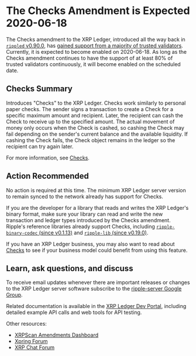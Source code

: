 # The Checks Amendment is Expected 2020-06-18

The Checks amendment to the XRP Ledger, introduced all the way back in [`rippled` v0.90.0](https://github.com/ripple/rippled/releases/tag/0.90.0), has [gained support from a majority of trusted validators](https://xrpcharts.ripple.com/#/transactions/F2CACEB0680626E8A4DE7EDA02DEC7438E1FB0D7C8736DD327074F85877E6D8E). Currently, it is expected to become enabled on 2020-06-18. As long as the Checks amendment continues to have the support of at least 80% of trusted validators continuously, it will become enabled on the scheduled date.

<!-- BREAK -->

## Checks Summary

Introduces "Checks" to the XRP Ledger. Checks work similarly to personal paper checks. The sender signs a transaction to create a Check for a specific maximum amount and recipient. Later, the recipient can cash the Check to receive up to the specified amount. The actual movement of money only occurs when the Check is cashed, so cashing the Check may fail depending on the sender's current balance and the available liquidity. If cashing the Check fails, the Check object remains in the ledger so the recipient can try again later.

For more information, see [Checks](https://xrpl.org/checks.html).


## Action Recommended

No action is required at this time. The minimum XRP Ledger server version to remain synced to the network already has support for Checks.

If you are the developer for a library that reads and writes the XRP Ledger's binary format, make sure your library can read and write the new transaction and ledger types introduced by the Checks amendment. Ripple's reference libraries already support Checks, including [`ripple-binary-codec` (since v0.1.13)](https://github.com/ripple/ripple-binary-codec/) and [`ripple-lib` (since v0.19.0)](https://github.com/ripple/ripple-lib/).

If you have an XRP Ledger business, you may also want to read about [Checks](https://xrpl.org/checks.html) to see if your business model could benefit from using this feature.


## Learn, ask questions, and discuss

To receive email updates whenever there are important releases or changes to the XRP Ledger server software subscribe to the [ripple-server Google Group](https://groups.google.com/forum/#!forum/ripple-server).

Related documentation is available in the [XRP Ledger Dev Portal](https://xrpl.org/), including detailed example API calls and web tools for API testing.

Other resources:

* [XRPScan Amendments Dashboard](https://xrpscan.com/amendments)
* [Xpring Forum](https://forum.xpring.io/)
* [XRP Chat Forum](http://www.xrpchat.com/)